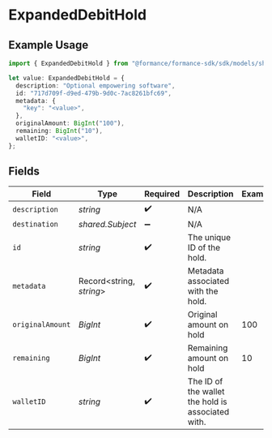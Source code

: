 # ExpandedDebitHold

## Example Usage

```typescript
import { ExpandedDebitHold } from "@formance/formance-sdk/sdk/models/shared";

let value: ExpandedDebitHold = {
  description: "Optional empowering software",
  id: "717d709f-d9ed-479b-9d0c-7ac8261bfc69",
  metadata: {
    "key": "<value>",
  },
  originalAmount: BigInt("100"),
  remaining: BigInt("10"),
  walletID: "<value>",
};
```

## Fields

| Field                                             | Type                                              | Required                                          | Description                                       | Example                                           |
| ------------------------------------------------- | ------------------------------------------------- | ------------------------------------------------- | ------------------------------------------------- | ------------------------------------------------- |
| `description`                                     | *string*                                          | :heavy_check_mark:                                | N/A                                               |                                                   |
| `destination`                                     | *shared.Subject*                                  | :heavy_minus_sign:                                | N/A                                               |                                                   |
| `id`                                              | *string*                                          | :heavy_check_mark:                                | The unique ID of the hold.                        |                                                   |
| `metadata`                                        | Record<string, *string*>                          | :heavy_check_mark:                                | Metadata associated with the hold.                |                                                   |
| `originalAmount`                                  | *BigInt*                                          | :heavy_check_mark:                                | Original amount on hold                           | 100                                               |
| `remaining`                                       | *BigInt*                                          | :heavy_check_mark:                                | Remaining amount on hold                          | 10                                                |
| `walletID`                                        | *string*                                          | :heavy_check_mark:                                | The ID of the wallet the hold is associated with. |                                                   |